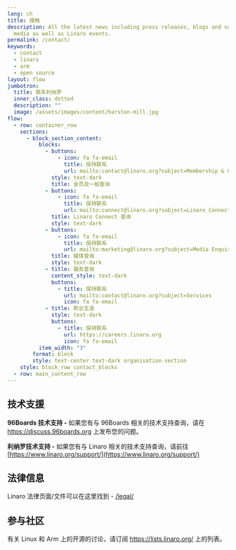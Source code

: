 ```yaml
---
lang: ch
title: 接触
description: All the latest news including press releases, blogs and social
  media as well as Linaro events.
permalink: /contact/
keywords:
  - contact
  - linaro
  - arm
  - open source
layout: flow
jumbotron:
  title: 联系利纳罗
  inner_class: dotted
  description: ""
  image: /assets/images/content/harston-mill.jpg
flow:
  - row: container_row
    sections:
      - block_section_content:
          blocks:
            - buttons:
                - icon: fa fa-email
                  title: 保持联系
                  url: mailto:contact@linaro.org?subject=Membership & General Enquiries
              style: text-dark
              title: 会员及一般查询
            - buttons:
                - icon: fa fa-email
                  title: 保持联系
                  url: mailto:connect@linaro.org?subject=Linaro Connect Enquiries
              title: Linaro Connect 查询
              style: text-dark
            - buttons:
                - icon: fa fa-email
                  title: 保持联系
                  url: mailto:marketing@linaro.org?subject=Media Enquiries
              title: 媒体查询
              style: text-dark
            - title: 服务查询
              content_style: text-dark
              buttons:
                - title: 保持联系
                  url: mailto:contact@linaro.org?subject=Services
                  icon: fa fa-email
            - title: 职业生涯
              style: text-dark
              buttons:
                - title: 保持联系
                  url: https://careers.linaro.org
                  icon: fa fa-email
          item_width: "3"
        format: block
        style: text-center text-dark organisation-section
    style: block_row contact_blocks
  - row: main_content_row
---
```


## 技术支援

**96Boards 技术支持 -** 如果您有与 96Boards 相关的技术支持查询，请在 <https://discuss.96boards.org> 上发布您的问题。

**利纳罗技术支持 -** 如果您有与 Linaro 相关的技术支持查询，请前往 [https://www.linaro.org/support/](https://www.linaro.org/support/)

## 法律信息

Linaro 法律页面/文件可以在这里找到 - [/legal/](/legal/)

## 参与社区

有关 Linux 和 Arm 上的开源的讨论，请订阅 <https://lists.linaro.org/> 上的列表。
